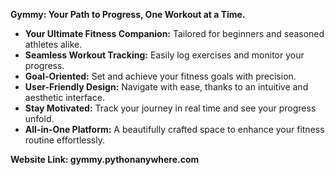 **Gymmy: Your Path to Progress, One Workout at a Time.**
- **Your Ultimate Fitness Companion:** Tailored for beginners and seasoned athletes alike.
- **Seamless Workout Tracking:** Easily log exercises and monitor your progress.
- **Goal-Oriented:** Set and achieve your fitness goals with precision.
- **User-Friendly Design:** Navigate with ease, thanks to an intuitive and aesthetic interface.
- **Stay Motivated:** Track your journey in real time and see your progress unfold.
- **All-in-One Platform:** A beautifully crafted space to enhance your fitness routine effortlessly.

**Website Link: gymmy.pythonanywhere.com**
